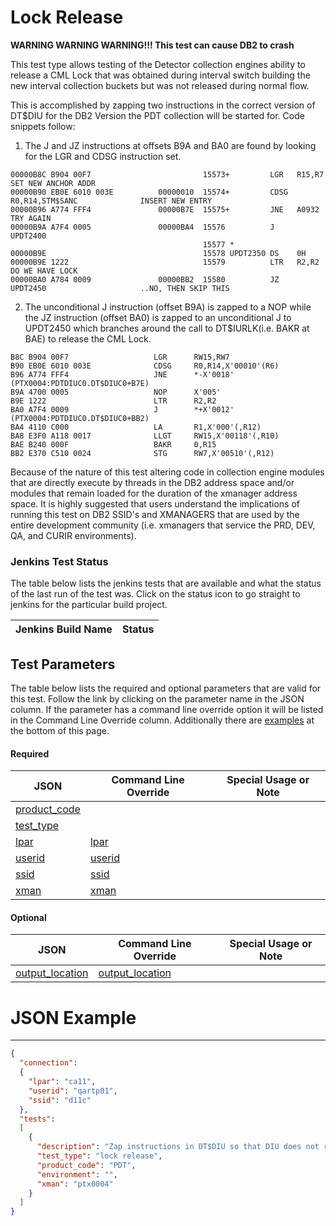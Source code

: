 # Lock Release

**WARNING WARNING WARNING!!! This test can cause DB2 to crash**

This test type allows testing of the Detector collection engines ability to release a CML Lock that was obtained during
 interval switch building the new interval collection buckets but was not released during normal flow.
 
This is accomplished by zapping two instructions in the correct version of DT$DIU for the DB2 Version the PDT collection
will be started for. Code snippets follow:

1) The J and JZ instructions at offsets B9A and BA0 are found by looking for the LGR and CDSG instruction set.
```
00000B8C B904 00F7                         15573+         LGR   R15,R7                       SET NEW ANCHOR ADDR        
00000B90 EB0E 6010 003E          00000010  15574+         CDSG  R0,R14,STM$SANC              INSERT NEW ENTRY           
00000B96 A774 FFF4               00000B7E  15575+         JNE   A0932                        TRY AGAIN                  
00000B9A A7F4 0005               00000BA4  15576          J     UPDT2400                                             
                                           15577 *                                                                      
00000B9E                                   15578 UPDT2350 DS    0H                                                      
00000B9E 1222                              15579          LTR   R2,R2                        DO WE HAVE LOCK         
00000BA0 A784 0009               00000BB2  15580          JZ    UPDT2450                     ..NO, THEN SKIP THIS    
```
2) The unconditional J instruction (offset B9A) is zapped to a NOP while the JZ instruction (offset BA0) is zapped to an
   unconditional J to UPDT2450 which branches around the call to DT$IURLK(i.e. BAKR at BAE) to release the CML Lock.
```
B8C B904 00F7                   LGR      RW15,RW7           
B90 EB0E 6010 003E              CDSG     R0,R14,X'00010'(R6)
B96 A774 FFF4                   JNE      *-X'0018'            (PTX0004:PDTDIUC0.DT$DIUC0+B7E)
B9A 4700 0005                   NOP      X'005'                                              
B9E 1222                        LTR      R2,R2                                               
BA0 A7F4 0009                   J        *+X'0012'            (PTX0004:PDTDIUC0.DT$DIUC0+BB2)
BA4 4110 C000                   LA       R1,X'000'(,R12)                                     
BA8 E3F0 A118 0017              LLGT     RW15,X'00118'(,R10)                                 
BAE B240 000F                   BAKR     0,R15                                               
BB2 E370 C510 0024              STG      RW7,X'00510'(,R12)                                            
```


Because of the nature of this test altering code in collection engine modules that are directly execute by threads in the DB2
address space and/or modules that remain loaded for the duration of the xmanager address space. It is highly suggested that users
understand the implications of running this test on DB2 SSID's and XMANAGERS that are used by the entire development
community (i.e. xmanagers that service the PRD, DEV, QA, and CURIR environments).

### Jenkins Test Status
The table below lists the jenkins tests that are available and what the status of the last run of the test was. Click on
the status icon to go straight to jenkins for the particular build project.

Jenkins Build Name | Status
------------------ | ------

## Test Parameters
The table below lists the required and optional parameters that are valid for this test. Follow the link by clicking on the
parameter name in the JSON column. If the parameter has a command line override option it will be listed in the Command Line Override
column. Additionally there are [examples](#json-example) at the bottom of this page.

#### Required
JSON | Command Line Override | Special Usage or Note
---- | --------------------- | ---------------------
[product_code](json-parameters.md#product_code) |
[test_type](json-parameters.md#test_type) |
[lpar](json-parameters.md#lpar) | [lpar](command-line-options.md#lpar)
[userid](json-parameters.md#userid) | [userid](command-line-options.md#userid)
[ssid](json-parameters.md#ssid) | [ssid](command-line-options.md#ssid)
[xman](json-parameters.md#xman) | [xman](command-line-options.md#xman)

#### Optional
JSON | Command Line Override | Special Usage or Note
---- | --------------------- | ---------------------
[output_location](json-parameters.md#output_location) | [output_location](command-line-options.md#output_location)

# JSON Example
---

```json
{
  "connection":
  {
    "lpar": "ca11",
    "userid": "qartp01",
    "ssid": "d11c"
  },
  "tests":
  [
    {
      "description": "Zap instructions in DT$DIU so that DIU does not release the CML lock",
      "test_type": "lock release",
      "product_code": "PDT",
      "environment": "",
      "xman": "ptx0004"
    }
  ]
}

```